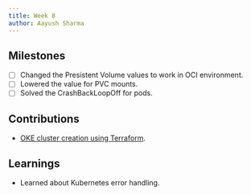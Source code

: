 ```yaml
---
title: Week 8
author: Aayush Sharma
---
```


## Milestones
- [ ] Changed the Presistent Volume values to work in OCI environment.
- [ ] Lowered the value for PVC mounts.
- [ ] Solved the CrashBackLoopOff for pods.

## Contributions
- [OKE cluster creation using Terraform](https://github.com/SuperAayush/OKE_OCI_Terraform/commit/a4e1283ff6f3f1ee3ee9145afe29bed02e6dd8f3).

## Learnings
- Learned about Kubernetes error handling.